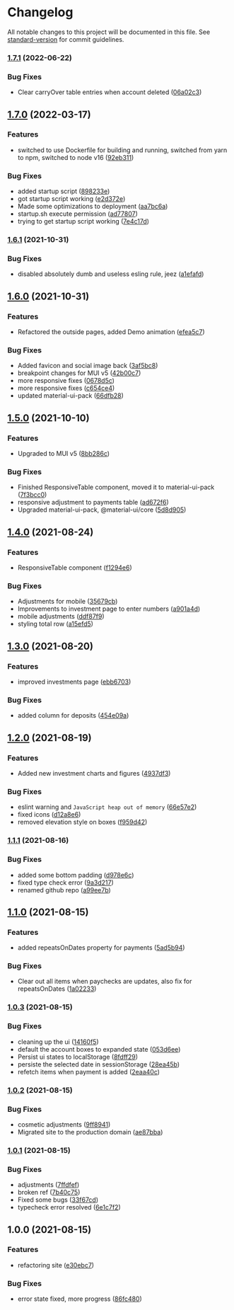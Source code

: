 # Changelog

All notable changes to this project will be documented in this file. See [standard-version](https://github.com/conventional-changelog/standard-version) for commit guidelines.

### [1.7.1](https://github.com/claytonfbell/expendas/compare/v1.7.0...v1.7.1) (2022-06-22)


### Bug Fixes

* Clear carryOver table entries when account deleted ([06a02c3](https://github.com/claytonfbell/expendas/commit/06a02c3e5c3954a326919c9cb8b0b18846337777))

## [1.7.0](https://github.com/claytonfbell/expendas/compare/v1.6.1...v1.7.0) (2022-03-17)


### Features

* switched to use Dockerfile for building and running, switched from yarn to npm, switched to node v16 ([92eb311](https://github.com/claytonfbell/expendas/commit/92eb311d162777ff73e41f531c5cc09d6494a070))


### Bug Fixes

* added startup script ([898233e](https://github.com/claytonfbell/expendas/commit/898233e33802a702f60dfdb2b746e0c6c4375574))
* got startup script working ([e2d372e](https://github.com/claytonfbell/expendas/commit/e2d372ec7bf9cb2f1ac9bec63c5baaca747b9bf9))
* Made some optimizations to deployment ([aa7bc6a](https://github.com/claytonfbell/expendas/commit/aa7bc6aa91f8cb40ed7335883093c20cd900074e))
* startup.sh execute permission ([ad77807](https://github.com/claytonfbell/expendas/commit/ad77807ce40cb47ef30ee8ce5837c13517558234))
* trying to get startup script working ([7e4c17d](https://github.com/claytonfbell/expendas/commit/7e4c17de0021e038ba6bcd6a9211e0768bc4fa77))

### [1.6.1](https://github.com/claytonfbell/expendas/compare/v1.6.0...v1.6.1) (2021-10-31)


### Bug Fixes

* disabled absolutely dumb and useless esling rule, jeez ([a1efafd](https://github.com/claytonfbell/expendas/commit/a1efafd5baba541e274aff1c99a96606fddee534))

## [1.6.0](https://github.com/claytonfbell/expendas/compare/v1.5.0...v1.6.0) (2021-10-31)


### Features

* Refactored the outside pages, added Demo animation ([efea5c7](https://github.com/claytonfbell/expendas/commit/efea5c79238bc38e22ee9d2c4d60f83acbae7802))


### Bug Fixes

* Added favicon and social image back ([3af5bc8](https://github.com/claytonfbell/expendas/commit/3af5bc8fdc07b50f20b11738f1efdf9327919583))
* breakpoint changes for MUI v5 ([42b00c7](https://github.com/claytonfbell/expendas/commit/42b00c7faa1c0bf6ec091e3d2ab304af3f4e202d))
* more responsive fixes ([0678d5c](https://github.com/claytonfbell/expendas/commit/0678d5cb92510d088f5c16475ffdefed91d816a0))
* more responsive fixes ([c654ce4](https://github.com/claytonfbell/expendas/commit/c654ce44d674ce756460fdb71362983406b2448b))
* updated material-ui-pack ([66dfb28](https://github.com/claytonfbell/expendas/commit/66dfb28f4c9dcdbee34ee74ecbafdd23292d5f0f))

## [1.5.0](https://github.com/claytonfbell/expendas/compare/v1.4.0...v1.5.0) (2021-10-10)


### Features

* Upgraded to MUI v5 ([8bb286c](https://github.com/claytonfbell/expendas/commit/8bb286c36fc248778a849256eef52b720e166c1a))


### Bug Fixes

* Finished ResponsiveTable component, moved it to material-ui-pack ([7f3bcc0](https://github.com/claytonfbell/expendas/commit/7f3bcc0f1eb5a33bd532154c6c31889e50711479))
* responsive adjustment to payments table ([ad672f6](https://github.com/claytonfbell/expendas/commit/ad672f609b62e600eb5974c19b239b39e67bc875))
* Upgraded material-ui-pack, @material-ui/core ([5d8d905](https://github.com/claytonfbell/expendas/commit/5d8d90552ce691aaecccf425be22f6862c9572fa))

## [1.4.0](https://github.com/claytonfbell/expendas/compare/v1.3.0...v1.4.0) (2021-08-24)


### Features

* ResponsiveTable component ([f1294e6](https://github.com/claytonfbell/expendas/commit/f1294e6d95b8e77d9bcebae324d23c283c2165c8))


### Bug Fixes

* Adjustments for mobile ([35679cb](https://github.com/claytonfbell/expendas/commit/35679cb149512c4e7c50815860fde299cd54c6cd))
* Improvements to investment page to enter numbers ([a901a4d](https://github.com/claytonfbell/expendas/commit/a901a4ddda9d58b8773f1f235ab6add0e8bda62e))
* mobile adjustments ([ddf87f9](https://github.com/claytonfbell/expendas/commit/ddf87f96f32b253233004f38a82f87a64af2b4f4))
* styling total row ([a15efd5](https://github.com/claytonfbell/expendas/commit/a15efd5fdad54da9610c0d446de872c7dcd8e378))

## [1.3.0](https://github.com/claytonfbell/expendas/compare/v1.2.0...v1.3.0) (2021-08-20)


### Features

* improved investments page ([ebb6703](https://github.com/claytonfbell/expendas/commit/ebb670372ef84df78f6bc95e6aee7eea79d91bbe))


### Bug Fixes

* added column for deposits ([454e09a](https://github.com/claytonfbell/expendas/commit/454e09a58e0a865e49d0cc014e8c093b96cca0b0))

## [1.2.0](https://github.com/claytonfbell/expendas/compare/v1.1.1...v1.2.0) (2021-08-19)


### Features

* Added new investment charts and figures ([4937df3](https://github.com/claytonfbell/expendas/commit/4937df3826f9b8a5f0ad163ebe9d0351ac65a495))


### Bug Fixes

* eslint warning and `JavaScript heap out of memory` ([66e57e2](https://github.com/claytonfbell/expendas/commit/66e57e244fd2322f0f5b4183ae0706034e70a658))
* fixed icons ([d12a8e6](https://github.com/claytonfbell/expendas/commit/d12a8e6e6a961439ace9e3b191bda07a4871c7a0))
* removed elevation style on boxes ([f959d42](https://github.com/claytonfbell/expendas/commit/f959d42559868580ce38bf59e6e487a50295d2b9))

### [1.1.1](https://github.com/claytonfbell/expendas/compare/v1.1.0...v1.1.1) (2021-08-16)


### Bug Fixes

* added some bottom padding ([d978e6c](https://github.com/claytonfbell/expendas/commit/d978e6c306a8c7240fd81b43bd3cbd108c008779))
* fixed type check error ([9a3d217](https://github.com/claytonfbell/expendas/commit/9a3d2177a2b658d9a29b1fe2b0f9575e78dc235f))
* renamed github repo ([a99ee7b](https://github.com/claytonfbell/expendas/commit/a99ee7bc4516487a4c93d12677cf03296dff217a))

## [1.1.0](https://github.com/claytonfbell/expendas/compare/v1.0.3...v1.1.0) (2021-08-15)

### Features

- added repeatsOnDates property for payments ([5ad5b94](https://github.com/claytonfbell/expendas/commit/5ad5b9485dc8c972b4e4e8429ad78de0fdbdfdca))

### Bug Fixes

- Clear out all items when paychecks are updates, also fix for repeatsOnDates ([1a02233](https://github.com/claytonfbell/expendas/commit/1a02233da1c2d63e5981bf26c519a2d8729b808a))

### [1.0.3](https://github.com/claytonfbell/expendas/compare/v1.0.2...v1.0.3) (2021-08-15)

### Bug Fixes

- cleaning up the ui ([14160f5](https://github.com/claytonfbell/expendas/commit/14160f50c63a0fc1820f4bdef7b9f1fed9690563))
- default the account boxes to expanded state ([053d6ee](https://github.com/claytonfbell/expendas/commit/053d6ee39942670416c40494fe5934813914360d))
- Persist ui states to localStorage ([8fdff29](https://github.com/claytonfbell/expendas/commit/8fdff294f7baa54c38acfc0d20db37e1b36b5b07))
- persiste the selected date in sessionStorage ([28ea45b](https://github.com/claytonfbell/expendas/commit/28ea45b6ebab88ad87f2f8a1081396d1feb01b0d))
- refetch items when payment is added ([2eaa40c](https://github.com/claytonfbell/expendas/commit/2eaa40ca413ee5324e65bdbb4d85f4b9ac654fc5))

### [1.0.2](https://github.com/claytonfbell/expendas/compare/v1.0.1...v1.0.2) (2021-08-15)

### Bug Fixes

- cosmetic adjustments ([9ff8941](https://github.com/claytonfbell/expendas/commit/9ff8941a5dc2ad39c1940e8798902b87edfac75c))
- Migrated site to the production domain ([ae87bba](https://github.com/claytonfbell/expendas/commit/ae87bba0d2df647166e6d020a1d4aed9203fce9e))

### [1.0.1](https://github.com/claytonfbell/expendas/compare/v1.0.0...v1.0.1) (2021-08-15)

### Bug Fixes

- adjustments ([7ffdfef](https://github.com/claytonfbell/expendas/commit/7ffdfef9a0fdb634ce9e12d4bda9d36d8eac9ce6))
- broken ref ([7b40c75](https://github.com/claytonfbell/expendas/commit/7b40c75845531c2b06fe130d170d6a939a9c8c73))
- Fixed some bugs ([33f67cd](https://github.com/claytonfbell/expendas/commit/33f67cdf49fee63a49a66cf8993183cb3aad8a03))
- typecheck error resolved ([6e1c7f2](https://github.com/claytonfbell/expendas/commit/6e1c7f2572fbf42682c9be75dc8091b70b821e2d))

## 1.0.0 (2021-08-15)

### Features

- refactoring site ([e30ebc7](https://github.com/claytonfbell/expendas/commit/e30ebc7bb4bfe5af19cdcaf4e77aba4eb49ca6b0))

### Bug Fixes

- error state fixed, more progress ([86fc480](https://github.com/claytonfbell/expendas/commit/86fc480138e2c2bb0b02afab9611bf562f9fa503))

